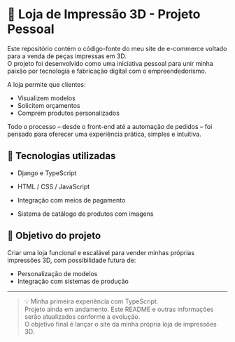 # 🛒 Loja de Impressão 3D - Projeto Pessoal

Este repositório contém o código-fonte do meu site de e-commerce voltado para a venda de peças impressas em 3D.  
O projeto foi desenvolvido como uma iniciativa pessoal para unir minha paixão por tecnologia e fabricação digital com o empreendedorismo.

A loja permite que clientes:
- Visualizem modelos
- Solicitem orçamentos
- Comprem produtos personalizados

Todo o processo – desde o front-end até a automação de pedidos – foi pensado para oferecer uma experiência prática, simples e intuitiva.

## 🚀 Tecnologias utilizadas

- Django e TypeScript
- HTML / CSS / JavaScript

- Integração com meios de pagamento
- Sistema de catálogo de produtos com imagens

## 🎯 Objetivo do projeto

Criar uma loja funcional e escalável para vender minhas próprias impressões 3D, com possibilidade futura de:
- Personalização de modelos
- Integração com sistemas de produção

---

> 💡 Minha primeira experiência com TypeScript.  
> Projeto ainda em andamento. Este README e outras informações serão atualizados conforme a evolução.  
> O objetivo final é lançar o site da minha própria loja de impressões 3D.

